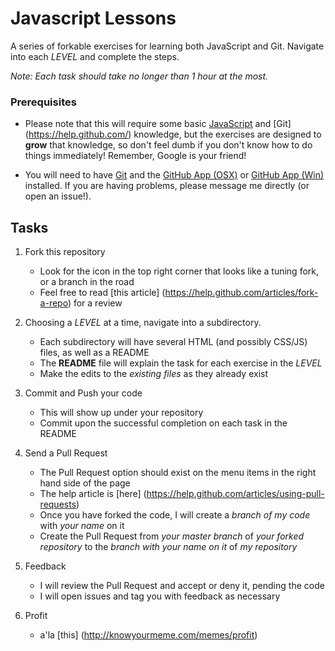 Javascript Lessons
==================

A series of forkable exercises for learning both JavaScript and Git.
Navigate into each *LEVEL* and complete the steps. 

*Note: Each task should take no longer than 1 hour at the most.*



### Prerequisites

- Please note that this will require some basic [JavaScript](http://www.w3schools.com/js/) and [Git] (https://help.github.com/) knowledge, but the exercises are designed to **grow** that knowledge, so don't feel dumb if you don't know how to do things immediately! Remember, Google is your friend!

- You will need to have [Git](https://help.github.com/articles/set-up-git#platform-all) and the [GitHub App (OSX)](https://mac.github.com/) or [GitHub App (Win)](https://windows.github.com/) installed. If you are having problems, please message me directly (or open an issue!).



## Tasks

1. Fork this repository 
	- Look for the icon in the top right corner that looks like a tuning fork, or a branch in the road
	- Feel free to read [this article] (https://help.github.com/articles/fork-a-repo) for a review

2. Choosing a *LEVEL* at a time, navigate into a subdirectory.
	- Each subdirectory will have several HTML (and possibly CSS/JS) files, as well as a README
	- The **README** file will explain the task for each exercise in the *LEVEL*
	- Make the edits to the *existing files* as they already exist

4. Commit and Push your code 
	- This will show up under your repository 
	- Commit upon the successful completion on each task in the README

5. Send a Pull Request
	- The Pull Request option should exist on the menu items in the right hand side of the page
	- The help article is [here] (https://help.github.com/articles/using-pull-requests)
	- Once you have forked the code, I will create a *branch of my code* with *your name* on it 
	- Create the Pull Request from *your master branch* of *your forked repository* to the *branch with your name on it* of *my repository* 

6. Feedback
	- I will review the Pull Request and accept or deny it, pending the code
	- I will open issues and tag you with feedback as necessary

7. Profit
	- a'la [this] (http://knowyourmeme.com/memes/profit)